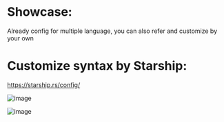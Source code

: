 # Showcase:

Already config for multiple language, you can also refer and customize by your own

# Customize syntax by Starship: 

https://starship.rs/config/

![image](https://github.com/TrNgTien/startship-config/assets/66483590/dffc865b-637c-44b0-9213-f86e91d78c45)

![image](https://github.com/TrNgTien/startship-config/assets/66483590/3dd385f9-afa6-4d39-a83b-3804ad8338a8)
